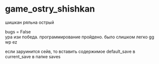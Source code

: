 # game_ostry_shishkan
шишкан ряльна острый

bugs = False    
ура изи победа. программирование пройдено. было слишком легко gg wp ez

если заруинится сейв, то вставить содержимое default_save в current_save в папке saves

